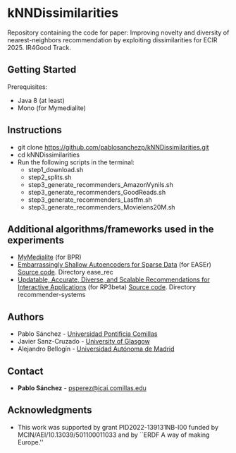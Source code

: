 # kNNDissimilarities
Repository containing the code for paper: Improving novelty and diversity of nearest-neighbors recommendation by exploiting dissimilarities for ECIR 2025. IR4Good Track.


## Getting Started
Prerequisites:
- Java 8 (at least)
- Mono (for Mymedialite)


## Instructions
 - git clone https://github.com/pablosanchezp/kNNDissimilarities.git
 - cd kNNDissimilarities
 - Run the following scripts in the terminal:
    - step1_download.sh
    - step2_splits.sh
    - step3_generate_recommenders_AmazonVynils.sh
    - step3_generate_recommenders_GoodReads.sh
    - step3_generate_recommenders_Lastfm.sh
    - step3_generate_recommenders_Movielens20M.sh


## Additional algorithms/frameworks used in the experiments
  * [MyMedialite](http://www.mymedialite.net/) (for BPR)
  * [Embarrassingly Shallow Autoencoders for Sparse Data](https://dl.acm.org/doi/10.1145/3308558.3313710) (for EASEr) [Source code](https://github.com/Darel13712/ease_rec?tab=readme-ov-file). Directory ease_rec
  * [Updatable, Accurate, Diverse, and Scalable Recommendations for Interactive Applications](https://dl.acm.org/doi/10.1145/2955101) (for RP3beta) [Source code](https://github.com/StivenMetaj/Recommender_Systems_Challenge_2020). Directory recommender-systems



## Authors
- Pablo Sánchez - [Universidad Pontificia Comillas](https://www.comillas.edu/)
- Javier Sanz-Cruzado - [University of Glasgow](https://www.gla.ac.uk/)
- Alejandro Bellogín - [Universidad Autónoma de Madrid](https://uam.es)


## Contact

* **Pablo Sánchez** - <psperez@icai.comillas.edu>


## Acknowledgments
 - This work was supported by grant PID2022-139131NB-I00 funded by MCIN/AEI/10.13039/501100011033 and by ``ERDF A way of making Europe.''
